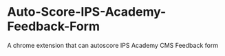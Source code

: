 # Auto-Score-IPS-Academy-Feedback-Form
A chrome extension that can autoscore IPS Academy CMS Feedback form 
